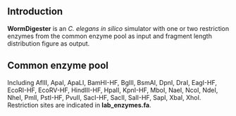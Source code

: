 ## Introduction
**WormDigester** is an *C. elegans* *in silico* simulator with one or two restriction enzymes from the common enzyme pool as input and fragment length distribution figure as output.

## Common enzyme pool
Including AflII, ApaI, ApaLI, BamHI-HF, BglII, BsmAI, DpnI, DraI, EagI-HF, EcoRI-HF, EcoRV-HF, HindIII-HF, HpaII, KpnI-HF, MboI, NaeI, NcoI, NdeI, NheI, PmlI, PstI-HF, PvuII, SacI-HF, SacII, SalI-HF, SapI, XbaI, XhoI.\
Restriction sites are indicated in **lab_enzymes.fa**.